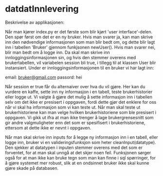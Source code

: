# datdatInnlevering

Beskrivelse av applikasjonen:

Når man kjører index.py er det første som blir kjørt 'user interface'-delen. Den spør først om det er en ny bruker. Hvis man svarer ja, kan man skrive inn den nødvendige informasjonen som man blir bedt om, og dette blir lagt inn i tabellen 'Bruker' gjennom funkjsonen newUser(). Hvis man svarer nei, blir man bedt om å logge inn. Da skal man skrive inn innloggingsinformasjonen sin, og hvis den stemmer overens med brukertabellen, vil variabelen session bli true, i tillegg til at klassen User blir instansiert. Under er innloggingsinformasjonen til en bruker vi har lagt inn:

email: bruker@gmail.com
passord: hei

Når session er true får du alternaiver over hva du vil gjøre. Her kan du vurdere en kaffe, sette inn ny informasjon i en tabell, teste brukerhistorier eller logge ut. 
Vi valgte å gjøre det mulig å sette informasjon inn i tabellen selv om det ikke er presisert i oppgaven, fordi dette gjør det enklere for oss når vi skal ha informasjon som vi kan teste ut. 
Når man skal teste ut brukerhistoriene kan man velge hvilken brukerhistoriene som ble presisert i oppgaven. Vi gikk ut ifra at man ikke trenger å lage brukergrensesnitt som gir andre valgmuligheter enn det som er spesifisert i brukerhistoriene, ettersom at dette ikke er nevnt i oppgaven. 

Når man skal skrive inn inputs for å legge ny informasjon inn i en tabell, eller logge inn, bruker vi en valideringsfunksjon som heter cleanInput(datatype). Den sjekker at datatypen i inputen stemmer overens med det som er forventet, for at man skal unngå at det skjer noen feil. Funksjonen sørger også for at man ikke kan bruke tegn som man kan finne i sql spørringer, for å gjøre systemet mer robust, slik at en ondsinnet bruker ikke skal kunne gjøre skade på databasen. 

